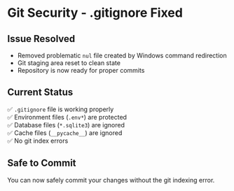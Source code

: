 # Git Security - .gitignore Fixed

## Issue Resolved
- Removed problematic `nul` file created by Windows command redirection
- Git staging area reset to clean state
- Repository is now ready for proper commits

## Current Status
✅ `.gitignore` file is working properly  
✅ Environment files (`.env*`) are protected  
✅ Database files (`*.sqlite3`) are ignored  
✅ Cache files (`__pycache__`) are ignored  
✅ No git index errors

## Safe to Commit
You can now safely commit your changes without the git indexing error.